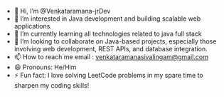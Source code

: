 - 👋 Hi, I’m @Venkataramana-jrDev
- 👀 I’m interested in Java development and building scalable web applications.
- 🌱 I’m currently learning all technologies related to java full stack
- 💞️ I’m looking to collaborate on Java-based projects, especially those involving web development, REST APIs, and database integration.
- 📫 How to reach me email : venkataramanasivalingam@gmail.com
- 😄 Pronouns: He/Him
- ⚡ Fun fact: I love solving LeetCode problems in my spare time to sharpen my coding skills!

<!---
Venkataramana-jrDev/Venkataramana-jrDev is a ✨ special ✨ repository because its `README.md` (this file) appears on your GitHub profile.
You can click the Preview link to take a look at your changes.
--->

